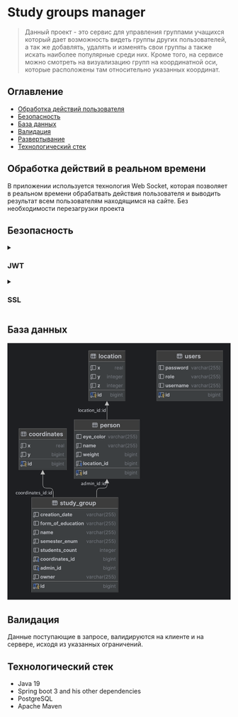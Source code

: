 # Study groups manager
> Данный проект - это сервис для управления группами учащихся
> который дает возможность видеть группы других пользователей,
> а так же добавлять, удалять и изменять свои группы 
> а также искать наиболее популярные среди них. 
> Кроме того, на сервисе можно смотреть на визуализацию групп на координатной оси,
> которые расположены там относительно указанных координат.



## Оглавление
- [Обработка действий пользователя](#обработка-действий-в-реальном-времени)
- [Безопасность](#безопасность)
- [База данных](#база-данных)
- [Валидация](#валидация)
- [Развертывание](#развертывание)
- [Технологический стек](#технологический-стек)


## Обработка действий в реальном времени
В приложении используется технология Web Socket, которая позволяет в реальном времени обрабатвать действия пользователя и выводить результат всем пользователям находящимся на сайте. Без необходимости перезагрузки проекта

## Безопасность 
<details>
    <summary><h3>JWT</h3></summary>

* В приложении для авторизации запросов используется технология JSON Web Tocken.
*  Каждый токен генерируется индивидуально для каждого пользователя учитывая его username и пароль. Имеет время жизни длительностью в 1 день.

</details>
<details>
    <summary><h3>SSL</h3></summary>

* Приложение запущено на https, с помощью полученного и подключенного сертификата. 

</details>

## База данных

![](https://github.com/porunit/spring-studygroups-manager/blob/main/src/main/resources/bd_image.png)


## Валидация

Данные поступающие в запросе, валидируются на клиенте и на сервере, исходя из указанных ограничений.

## Технологический стек

- Java 19
- Spring boot 3 and his other dependencies
- PostgreSQL
- Apache Maven
